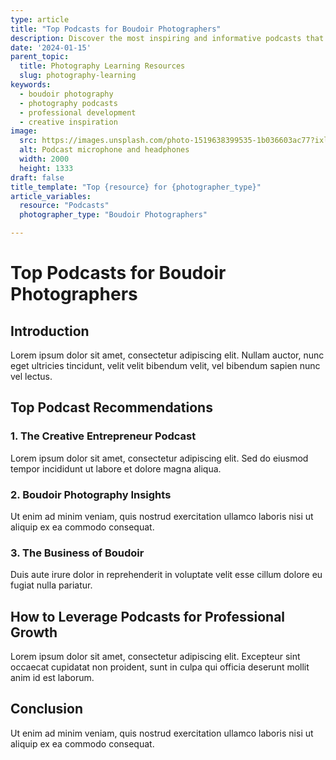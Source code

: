 ```yaml
---
type: article
title: "Top Podcasts for Boudoir Photographers"
description: Discover the most inspiring and informative podcasts that can help boudoir photographers elevate their craft, business, and creative vision.
date: '2024-01-15'
parent_topic:
  title: Photography Learning Resources
  slug: photography-learning
keywords:
  - boudoir photography
  - photography podcasts
  - professional development
  - creative inspiration
image:
  src: https://images.unsplash.com/photo-1519638399535-1b036603ac77?ixlib=rb-4.0.3&q=80&w=2000&auto=format&fit=crop
  alt: Podcast microphone and headphones
  width: 2000
  height: 1333
draft: false
title_template: "Top {resource} for {photographer_type}"
article_variables:
  resource: "Podcasts"
  photographer_type: "Boudoir Photographers"

---
```


# Top Podcasts for Boudoir Photographers

## Introduction
Lorem ipsum dolor sit amet, consectetur adipiscing elit. Nullam auctor, nunc eget ultricies tincidunt, velit velit bibendum velit, vel bibendum sapien nunc vel lectus.

## Top Podcast Recommendations

### 1. The Creative Entrepreneur Podcast
Lorem ipsum dolor sit amet, consectetur adipiscing elit. Sed do eiusmod tempor incididunt ut labore et dolore magna aliqua.

### 2. Boudoir Photography Insights
Ut enim ad minim veniam, quis nostrud exercitation ullamco laboris nisi ut aliquip ex ea commodo consequat.

### 3. The Business of Boudoir
Duis aute irure dolor in reprehenderit in voluptate velit esse cillum dolore eu fugiat nulla pariatur.

## How to Leverage Podcasts for Professional Growth
Lorem ipsum dolor sit amet, consectetur adipiscing elit. Excepteur sint occaecat cupidatat non proident, sunt in culpa qui officia deserunt mollit anim id est laborum.

## Conclusion
Ut enim ad minim veniam, quis nostrud exercitation ullamco laboris nisi ut aliquip ex ea commodo consequat.

